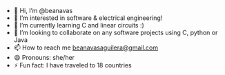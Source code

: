 - 👋 Hi, I’m @beanavas
- 👀 I’m interested in software & electrical engineering!
- 🌱 I’m currently learning C and linear circuits :)
- 💞️ I’m looking to collaborate on any software projects using C, python or Java
- 📫 How to reach me beanavasaguilera@gmail.com
- 😄 Pronouns: she/her
- ⚡ Fun fact: I have traveled to 18 countries 

